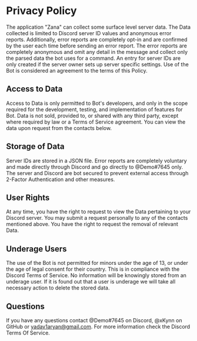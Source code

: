 # Privacy Policy

The application "Zana" can collect some surface level server data. The Data collected is limited to Discord server ID values and anonymous error reports. Additionally, error reports are completely opt-in and are confirmed by the user each time before sending an error report. The error reports are completely anonymous and omit any detail in the message and collect only the parsed data the bot uses for a command. An entry for server IDs are only created if the server owner sets up server specific settings. Use of the Bot is considered an agreement to the terms of this Policy.

## Access to Data

Access to Data is only permitted to Bot's developers, and only in the scope required for the development, testing, and implementation of features for Bot. Data is not sold, provided to, or shared with any third party, except where required by law or a Terms of Service agreement. You can view the data upon request from the contacts below.

## Storage of Data

Server IDs are stored in a JSON file. Error reports are completely voluntary and made directly through Discord and go directly to @Demo#7645 only. The server and Discord are bot secured to prevent external access through 2-Factor Authentication and other measures.

## User Rights

At any time, you have the right to request to view the Data pertaining to your Discord server. You may submit a request personally to any of the contacts mentioned above. You have the right to request the removal of relevant Data.

## Underage Users

The use of the Bot is not permitted for minors under the age of 13, or under the age of legal consent for their country. This is in compliance with the Discord Terms of Service. No information will be knowingly stored from an underage user. If it is found out that a user is underage we will take all necessary action to delete the stored data.

## Questions

If you have any questions contact @Demo#7645 on Discord, @xKynn on GitHub or yadav1aryan@gmail.com. For more information check the Discord Terms Of Service.
